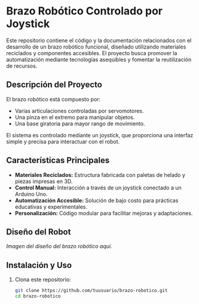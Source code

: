 # Brazo Robótico Controlado por Joystick

Este repositorio contiene el código y la documentación relacionados con el desarrollo de un brazo robótico funcional, diseñado utilizando materiales reciclados y componentes accesibles. El proyecto busca promover la automatización mediante tecnologías asequibles y fomentar la reutilización de recursos.

## Descripción del Proyecto

El brazo robótico está compuesto por:
- Varias articulaciones controladas por servomotores.
- Una pinza en el extremo para manipular objetos.
- Una base giratoria para mayor rango de movimiento.

El sistema es controlado mediante un joystick, que proporciona una interfaz simple y precisa para interactuar con el robot.

## Características Principales

- **Materiales Reciclados:** Estructura fabricada con paletas de helado y piezas impresas en 3D.
- **Control Manual:** Interacción a través de un joystick conectado a un Arduino Uno.
- **Automatización Accesible:** Solución de bajo costo para prácticas educativas y experimentales.
- **Personalización:** Código modular para facilitar mejoras y adaptaciones.

## Diseño del Robot

_Imagen del diseño del brazo robótico aquí._

## Instalación y Uso

1. Clona este repositorio:
   ```bash
   git clone https://github.com/tuusuario/brazo-robotico.git
   cd brazo-robotico

